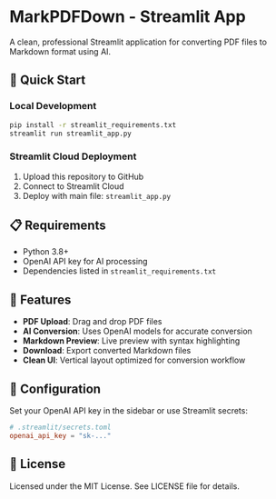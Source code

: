 # MarkPDFDown - Streamlit App

A clean, professional Streamlit application for converting PDF files to Markdown format using AI.

## 🚀 Quick Start

### Local Development
```bash
pip install -r streamlit_requirements.txt
streamlit run streamlit_app.py
```

### Streamlit Cloud Deployment
1. Upload this repository to GitHub
2. Connect to Streamlit Cloud
3. Deploy with main file: `streamlit_app.py`

## 📋 Requirements

- Python 3.8+
- OpenAI API key for AI processing
- Dependencies listed in `streamlit_requirements.txt`

## 🎯 Features

- **PDF Upload**: Drag and drop PDF files
- **AI Conversion**: Uses OpenAI models for accurate conversion
- **Markdown Preview**: Live preview with syntax highlighting
- **Download**: Export converted Markdown files
- **Clean UI**: Vertical layout optimized for conversion workflow

## 🔧 Configuration

Set your OpenAI API key in the sidebar or use Streamlit secrets:

```toml
# .streamlit/secrets.toml
openai_api_key = "sk-..."
```

## 📄 License

Licensed under the MIT License. See LICENSE file for details.